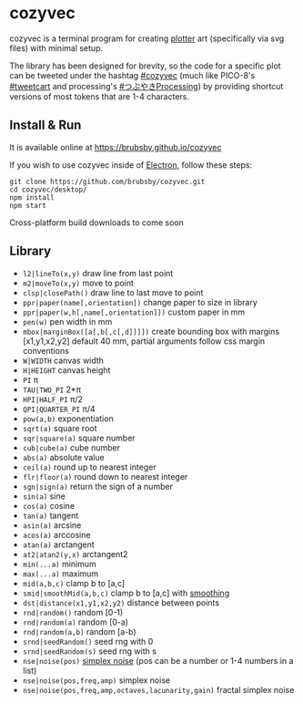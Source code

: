 # cozyvec

cozyvec is a terminal program for creating [plotter](https://en.wikipedia.org/wiki/Plotter) art (specifically via svg files) with minimal setup.

The library has been designed for brevity, so the code for a specific plot can be tweeted under the hashtag [#cozyvec](https://twitter.com/hashtag/cozyvec) (much like PICO-8's [#tweetcart](https://twitter.com/hashtag/tweetcart) and processing's [#つぶやきProcessing](https://twitter.com/hashtag/つぶやきProcessing)) by providing shortcut versions of most tokens that are 1-4 characters.

## Install & Run

It is available online at https://brubsby.github.io/cozyvec

If you wish to use cozyvec inside of [Electron](https://electronjs.org/), follow these steps:

```
git clone https://github.com/brubsby/cozyvec.git
cd cozyvec/desktop/
npm install
npm start
```

Cross-platform build downloads to come soon

## Library

- `l2|lineTo(x,y)` draw line from last point
- `m2|moveTo(x,y)` move to point
- `clsp|closePath()` draw line to last move to point
- `ppr|paper(name[,orientation])` change paper to size in library
- `ppr|paper(w,h[,name[,orientation]])` custom paper in mm
- `pen(w)` pen width in mm
- `mbox|marginBox([a[,b[,c[,d]]]])` create bounding box with margins [x1,y1,x2,y2] default 40 mm, partial arguments follow css margin conventions
- `W|WIDTH` canvas width
- `H|HEIGHT` canvas height
- `PI` π
- `TAU|TWO_PI` 2*π
- `HPI|HALF_PI` π/2
- `QPI|QUARTER_PI` π/4
- `pow(a,b)` exponentiation
- `sqrt(a)` square root
- `sqr|square(a)` square number
- `cub|cube(a)` cube number
- `abs(a)` absolute value
- `ceil(a)` round up to nearest integer
- `flr|floor(a)` round down to nearest integer
- `sgn|sign(a)` return the sign of a number
- `sin(a)` sine
- `cos(a)` cosine
- `tan(a)` tangent
- `asin(a)` arcsine
- `acos(a)` arccosine
- `atan(a)` arctangent
- `at2|atan2(y,x)` arctangent2
- `min(...a)` minimum
- `max(...a)` maximum
- `mid(a,b,c)` clamp b to [a,c]
- `smid|smoothMid(a,b,c)` clamp b to [a,c] with [smoothing](https://en.wikipedia.org/wiki/Smoothstep)
- `dst|distance(x1,y1,x2,y2)` distance between points
- `rnd|random()` random \[0-1)
- `rnd|random(a)` random \[0-a)
- `rnd|random(a,b)` random \[a-b)
- `srnd|seedRandom()` seed rng with 0
- `srnd|seedRandom(s)` seed rng with s
- `nse|noise(pos)` [simplex noise](https://en.wikipedia.org/wiki/Simplex_noise) (pos can be a number or 1-4 numbers in a list)
- `nse|noise(pos,freq,amp)` simplex noise
- `nse|noise(pos,freq,amp,octaves,lacunarity,gain)` fractal simplex noise
